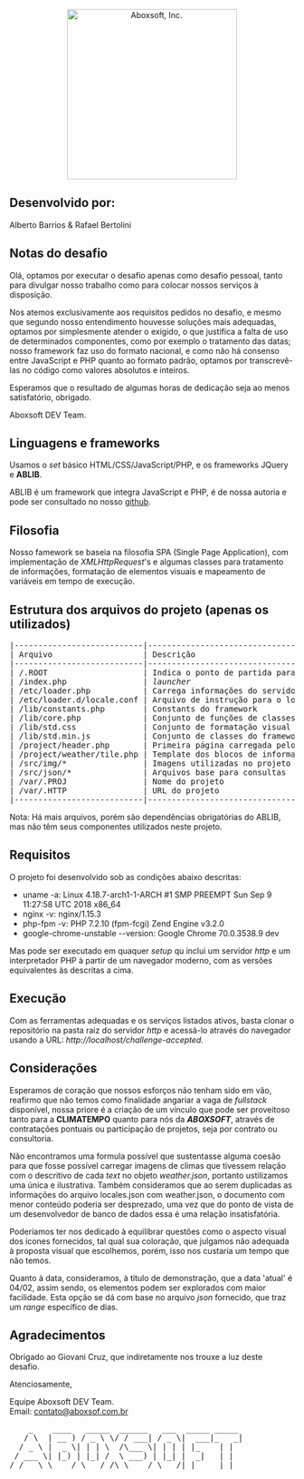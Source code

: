 <p align="center">
      <img src="http://aboxsoft.com.br/img/abox/logo_black.png" alt="Aboxsoft, Inc." width="300px"/>
</p>

## Desenvolvido por:

Alberto Barrios & Rafael Bertolini

## Notas do desafio

Olá, optamos por executar o desafio apenas como desafio pessoal, tanto para divulgar nosso trabalho como para colocar nossos serviços à disposição.

Nos atemos exclusivamente aos requisitos pedidos no desafio, e mesmo que segundo nosso entendimento houvesse soluções mais adequadas, optamos por simplesmente atender o exigido, o que justifica a falta de uso de determinados componentes, como por exemplo o tratamento das datas; nosso framework faz uso do formato nacional, e como não há consenso entre JavaScript e PHP quanto ao formato padrão, optamos por transcrevê-las no código como valores absolutos e inteiros.

Esperamos que o resultado de algumas horas de dedicação seja ao menos satisfatório, obrigado.

Aboxsoft DEV Team.

## Linguagens e frameworks

Usamos o <i>set</i> básico HTML/CSS/JavaScript/PHP, e os frameworks JQuery e <b>ABLIB</b>.

ABLIB é um framework que integra JavaScript e PHP, é de nossa autoria e pode ser consultado no nosso <a href='https://github.com/aboxsoft/ablib'>github</a>.

## Filosofia 

Nosso famework se baseia na filosofia SPA (Single Page Application), com implementação de <i>XMLHttpRequest</i>'s e algumas classes para tratamento de informações, formatação de elementos visuais e mapeamento de variáveis em tempo de execução.

## Estrutura dos arquivos do projeto (apenas os utilizados)

<pre>
|---------------------------|----------------------------------------------|
| Arquivo                   | Descrição                                    |
|---------------------------|----------------------------------------------|
| /.ROOT                    | Indica o ponto de partida para o framework   |
| /index.php                | <i>launcher</i>                                     |
| /etc/loader.php           | Carrega informações do servidor              |
| /etc/loader.d/locale.conf | Arquivo de instrução para o loader.php       |
| /lib/constants.php        | Constants do framework                       |
| /lib/core.php             | Conjunto de funções de classes base do ABLIB |
| /lib/std.css              | Conjunto de formatação visual padrão         |
| /lib/std.min.js           | Conjunto de classes do framework ABLIB       |
| /project/header.php       | Primeira página carregada pelo launcher      |
| /project/weather/tile.php | Template dos blocos de informação mostrados  |
| /src/img/*                | Imagens utilizadas no projeto                |
| /src/json/*               | Arquivos base para consultas                 |
| /var/.PROJ                | Nome do projeto                              |
| /var/.HTTP                | URL do projeto                               |
|---------------------------|----------------------------------------------|
</pre>

Nota: Há mais arquivos, porém são dependências obrigatórias do ABLIB, mas não têm seus componentes utilizados neste projeto.

## Requisitos

O projeto foi desenvolvido sob as condições abaixo descritas:

- uname -a: Linux 4.18.7-arch1-1-ARCH #1 SMP PREEMPT Sun Sep 9 11:27:58 UTC 2018 x86_64
- nginx -v: nginx/1.15.3
- php-fpm -v: PHP 7.2.10 (fpm-fcgi) Zend Engine v3.2.0
- google-chrome-unstable --version: Google Chrome 70.0.3538.9 dev

Mas pode ser executado em quaquer <i>setup</i> qu inclui um servidor <i>http</i> e um interpretador PHP à partir de um navegador moderno, com as versões equivalentes às descritas a cima.

## Execução

Com as ferramentas adequadas e os serviços listados ativos, basta clonar o repositório na pasta raiz do servidor <i>http</i> e acessá-lo através do navegador usando a URL: <i>http://localhost/challenge-accepted.</i>

## Considerações

Esperamos de coração que nossos esforços não tenham sido em vão, reafirmo que não temos como finalidade angariar a vaga de <i>fullstack</i> disponível, nossa priore é a criação de um vínculo que pode ser proveitoso tanto para a <b>CLIMATEMPO</b> quanto para nós da <i><b>ABOXSOFT</b></i>, através de contratações pontuais ou participação de projetos, seja por contrato ou consultoria.

Não encontramos uma formula possível que sustentasse alguma coesão para que fosse possível carregar imagens de climas que tivessem relação com o descritivo de cada <i>text</i> no objeto <i>weather.json</i>, portanto ustilizamos uma única e ilustrativa. Também consideramos que ao serem duplicadas as informações do arquivo locales.json com weather.json, o documento com menor conteúdo poderia ser desprezado, uma vez que do ponto de vista de um desenvolvedor de banco de dados essa é uma relação insatisfatória.

Poderíamos ter nos dedicado à equilibrar questões como o aspecto visual dos ícones fornecidos, tal qual sua coloração, que julgamos não adequada à proposta visual que escolhemos, porém, isso nos custaria um tempo que não temos.

Quanto à data, consideramos, à título de demonstração, que a data 'atual' é 04/02, assim sendo, os elementos podem ser explorados com maior facilidade. Esta opção se dá com base no arquivo <i>json</i> fornecido, que traz um <i>range</i> específico de dias.

## Agradecimentos

Obrigado ao Giovani Cruz, que indiretamente nos trouxe a luz deste desafio.

Atenciosamente,

Equipe Aboxsoft DEV Team.<br>
Email: <a href='malito:contato@aboxsoft.com.br'>contato@aboxsof.com.br</a> 

<pre>
    _    ____   _____  ______   ___  _____ _____
   / \  | __ ) / _ \ \/ / ___| / _ \|  ___|_   _|
  / _ \ |  _ \| | | \  /\___ \| | | | |_    | |  
 / ___ \| |_) | |_| /  \ ___) | |_| |  _|   | |  
/_/   \_\____/ \___/_/\_\____/ \___/|_|     |_|
</pre>
